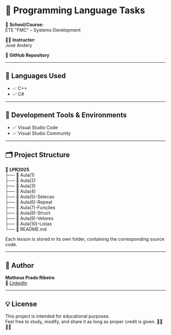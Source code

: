 # 📘 Programming Language Tasks  

🏫 **School/Course:**  
ETE "FMC" – Systems Development  

👨‍🏫 **Instructor:**  
José Andery  

🔗 **GitHub Repository**  

---

## 🚀 Languages Used  
- ✅ C++  
- ✅ C#  

---

## 🧪 Development Tools & Environments  
- ✅ Visual Studio Code  
- ✅ Visual Studio Community  

---

## 🗂️ Project Structure  

📁 **LPR2025**  
├── 📁 Aula(1)  
├── 📁 Aula(2)  
├── 📁 Aula(3)  
├── 📁 Aula(4)  
├── 📁 Aula(5)-Selecao  
├── 📁 Aula(6)-Repeat  
├── 📁 Aula(7)-Funções  
├── 📁 Aula(8)-Struct  
├── 📁 Aula(9)-Vetores  
├── 📁 Aula(10)-Listas  
└── 📄 README.md  

Each lesson is stored in its own folder, containing the corresponding source code.  

---

## 👤 Author  
**Matheus Prado Ribeiro**  
🔗 [LinkedIn](www.linkedin.com/in/matheus-prado-ribeiro-2ba181321)  

---

## 💡 License  
This project is intended for educational purposes.  
Feel free to study, modify, and share it as long as proper credit is given. 👩‍💻👨‍💻  
